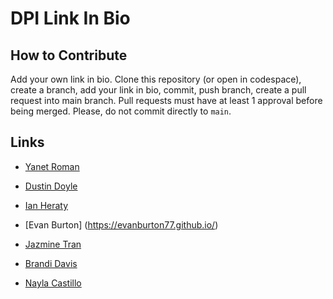 # DPI Link In Bio

## How to Contribute
Add your own link in bio. Clone this repository (or open in codespace), create a branch, add your link in bio, commit, push branch, create a pull request into main branch. Pull requests must have at least 1 approval before being merged. Please, do not commit directly to `main`. 


## Links






- [Yanet Roman](https://yanettechprep.github.io)

- [Dustin Doyle](https://dantexkilljoy.github.io)
- [Ian Heraty](https://heratyian.github.io/)

- [Evan Burton] (https://evanburton77.github.io/)


- [Jazmine Tran](https://jptran0.github.io/)
- [Brandi Davis](https://brdavis330.github.io/)
- [Nayla Castillo](https://castnay.github.io/)

